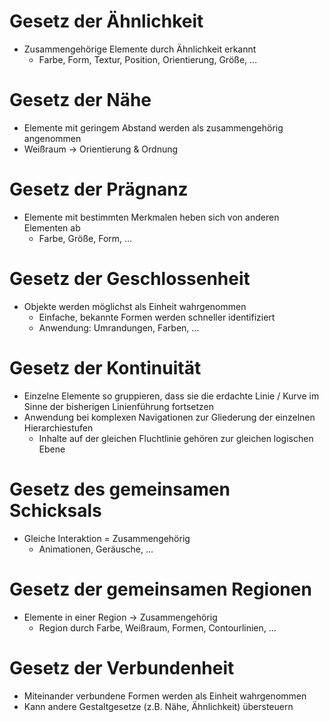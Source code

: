 # Gesetz der Ähnlichkeit

- Zusammengehörige Elemente durch Ähnlichkeit erkannt
    - Farbe, Form, Textur, Position, Orientierung, Größe, …

# Gesetz der Nähe

- Elemente mit geringem Abstand werden als zusammengehörig angenommen
- Weißraum → Orientierung & Ordnung

# Gesetz der Prägnanz

- Elemente mit bestimmten Merkmalen heben sich von anderen Elementen ab
    - Farbe, Größe, Form, …

# Gesetz der Geschlossenheit

- Objekte werden möglichst als Einheit wahrgenommen
    - Einfache, bekannte Formen werden schneller identifiziert
    - Anwendung: Umrandungen, Farben, …

# Gesetz der Kontinuität

- Einzelne Elemente so gruppieren, dass sie die erdachte Linie / Kurve im Sinne der bisherigen Linienführung fortsetzen
- Anwendung bei komplexen Navigationen zur Gliederung der einzelnen Hierarchiestufen
    - Inhalte auf der gleichen Fluchtlinie gehören zur gleichen logischen Ebene

# Gesetz des gemeinsamen Schicksals

- Gleiche Interaktion = Zusammengehörig
    - Animationen, Geräusche, …

# Gesetz der gemeinsamen Regionen

- Elemente in einer Region → Zusammengehörig
    - Region durch Farbe, Weißraum, Formen, Contourlinien, …

# Gesetz der Verbundenheit

- Miteinander verbundene Formen werden als Einheit wahrgenommen
- Kann andere Gestaltgesetze (z.B. Nähe, Ähnlichkeit) übersteuern